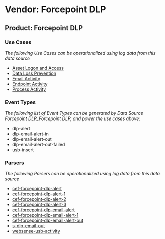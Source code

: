 Vendor: Forcepoint DLP
======================
Product: Forcepoint DLP
-----------------------

### Use Cases

_The following Use Cases can be operationalized using log data from this data source_

* [Asset Logon and Access](usecase_asset_logon_and_access.md)
* [Data Loss Prevention](usecase_data_loss_prevention.md)
* [Email Activity](usecase_email_activity.md)
* [Endpoint Activity](usecase_endpoint_activity.md)
* [Process Activity](usecase_process_activity.md)


### Event Types

_The following list of Event Types can be generated by Data Source Forcepoint DLP_Forcepoint DLP, and power the use cases above:_

- dlp-alert
- dlp-email-alert-in
- dlp-email-alert-out
- dlp-email-alert-out-failed
- usb-insert


### Parsers

_The following Parsers can be operationalized using log data from this data source_

* [cef-forcepoint-dlp-alert](parserContent_cef-forcepoint-dlp-alert.md)
* [cef-forcepoint-dlp-alert-1](parserContent_cef-forcepoint-dlp-alert-1.md)
* [cef-forcepoint-dlp-alert-2](parserContent_cef-forcepoint-dlp-alert-2.md)
* [cef-forcepoint-dlp-alert-3](parserContent_cef-forcepoint-dlp-alert-3.md)
* [cef-forcepoint-dlp-email-alert](parserContent_cef-forcepoint-dlp-email-alert.md)
* [cef-forcepoint-dlp-email-alert-1](parserContent_cef-forcepoint-dlp-email-alert-1.md)
* [cef-forcepoint-dlp-email-alert-out](parserContent_cef-forcepoint-dlp-email-alert-out.md)
* [s-dlp-email-out](parserContent_s-dlp-email-out.md)
* [websense-usb-activity](parserContent_websense-usb-activity.md)
